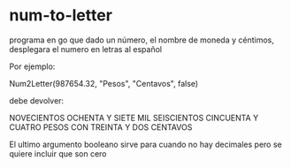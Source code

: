 # num-to-letter
programa en go que dado un número, el nombre de moneda y céntimos, desplegara el numero en letras al español

Por ejemplo:

Num2Letter(987654.32, "Pesos", "Centavos", false)

debe devolver:

NOVECIENTOS OCHENTA Y SIETE MIL SEISCIENTOS CINCUENTA Y CUATRO PESOS CON TREINTA Y DOS CENTAVOS 

El ultimo argumento booleano sirve para cuando no hay decimales pero se quiere incluir que son cero
